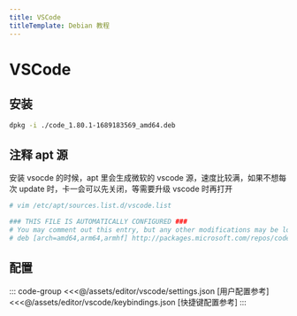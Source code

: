 ```yaml
---
title: VSCode
titleTemplate: Debian 教程
---
```


# VSCode

## 安装

```bash
dpkg -i ./code_1.80.1-1689183569_amd64.deb
```

## 注释 apt 源

安装 vsocde 的时候，apt 里会生成微软的 vscode 源，速度比较满，如果不想每次 update 时，卡一会可以先关闭，等需要升级 vscode 时再打开

```bash
# vim /etc/apt/sources.list.d/vscode.list

### THIS FILE IS AUTOMATICALLY CONFIGURED ###
# You may comment out this entry, but any other modifications may be lost.
# deb [arch=amd64,arm64,armhf] http://packages.microsoft.com/repos/code stable main
```

## 配置

::: code-group
<<<@/assets/editor/vscode/settings.json [用户配置参考]
<<<@/assets/editor/vscode/keybindings.json [快捷键配置参考]
:::
